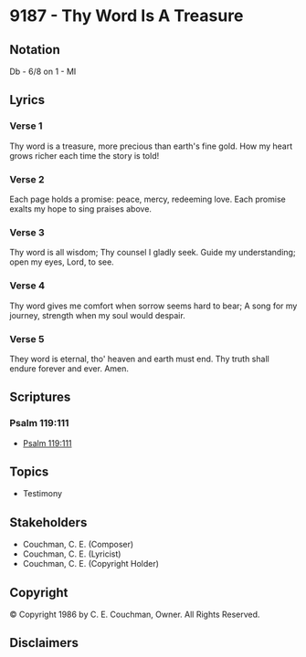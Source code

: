# 9187 - Thy Word Is A Treasure

## Notation

Db - 6/8 on 1 - MI

## Lyrics

### Verse 1

Thy word is a treasure, more precious than earth's fine gold. How my heart grows richer each time the story is told!

### Verse 2

Each page holds a promise: peace, mercy, redeeming love. Each promise exalts my hope to sing praises above.

### Verse 3

Thy word is all wisdom; Thy counsel I gladly seek. Guide my understanding; open my eyes, Lord, to see.

### Verse 4

Thy word gives me comfort when sorrow seems hard to bear; A song for my journey, strength when my soul would despair.

### Verse 5

They word is eternal, tho' heaven and earth must end. Thy truth shall endure forever and ever. Amen.


## Scriptures

### Psalm 119:111

- [Psalm 119:111](https://www.biblegateway.com/passage/?search=Psalm%20119%3A111)


## Topics

- Testimony

## Stakeholders

- Couchman, C. E. (Composer)
- Couchman, C. E. (Lyricist)
- Couchman, C. E. (Copyright Holder)

## Copyright

© Copyright 1986 by C. E. Couchman, Owner. All Rights Reserved.


## Disclaimers


